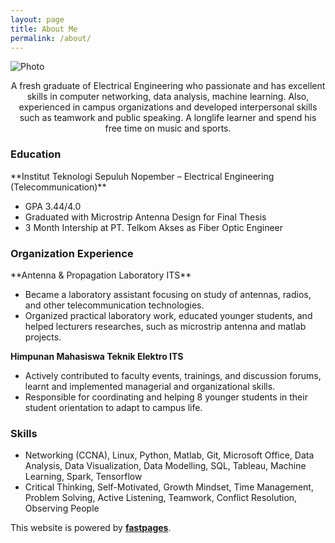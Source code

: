 ```yaml
---
layout: page
title: About Me
permalink: /about/
---
```


<img src="https://drive.google.com/file/d/1zvbVII9OQ-tB0OS8oKRrhu5xbFBBrJQO/view?usp=sharing" alt="Photo"/>

<p style="text-align:center;">
A fresh graduate of Electrical Engineering who passionate and has excellent skills in computer networking, data analysis, machine learning. Also, experienced in campus organizations and developed interpersonal skills such as teamwork and public speaking. A longlife learner and spend his free time on music and sports.
</p>

<h3>Education</h3>
**Institut Teknologi Sepuluh Nopember – Electrical Engineering (Telecommunication)**
<ul>
  <li>GPA 3.44/4.0</li>
  <li>Graduated with Microstrip Antenna Design for Final Thesis</li>
  <li>3 Month Intership at PT. Telkom Akses as Fiber Optic Engineer</li>
</ul>

<h3>Organization Experience</h3>
**Antenna & Propagation Laboratory ITS**
<ul>
  <li>Became a laboratory assistant focusing on study of antennas, radios, and other telecommunication technologies.</li>
  <li>Organized practical laboratory work, educated younger students, and helped lecturers researches, such as microstrip antenna and matlab projects.</li>
</ul>

**Himpunan Mahasiswa Teknik Elektro ITS**
<ul>
  <li>Actively contributed to faculty events, trainings, and discussion forums, learnt and implemented managerial and organizational skills.</li>
  <li>Responsible for coordinating and helping 8 younger students in their student orientation to adapt to campus life.</li>
</ul>

<h3>Skills</h3>
<ul>
  <li>Networking (CCNA), Linux, Python, Matlab, Git, Microsoft Office, Data Analysis, Data Visualization, Data Modelling, SQL, Tableau, Machine Learning, Spark, Tensorflow</li>
  <li>Critical Thinking, Self-Motivated, Growth Mindset, Time Management, Problem Solving, Active Listening, Teamwork, Conflict Resolution, Observing People</li>
</ul>

This website is powered by **[fastpages](https://github.com/fastai/fastpages)**.
